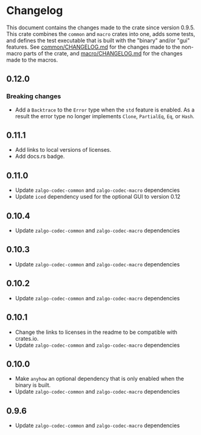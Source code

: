 # Changelog

This document contains the changes made to the crate since version 0.9.5. This crate combines the `common` and `macro` crates into one, adds some tests, and defines the test executable that is built with the "binary" and/or "gui" features. 
See [common/CHANGELOG.md](../common/CHANGELOG.md) for the changes made to the non-macro parts of the crate,
and [macro/CHANGELOG.md](../macro/CHANGELOG.md) for the changes made to the macros.

## 0.12.0

### Breaking changes

 - Add a `Backtrace` to the `Error` type when the `std` feature is enabled. As a result the error type no longer implements `Clone`, `PartialEq`, `Eq`, or `Hash`.

## 0.11.1

 - Add links to local versions of licenses.  
 - Add docs.rs badge.

## 0.11.0

- Update `zalgo-codec-common` and `zalgo-codec-macro` dependencies
- Update `iced` dependency used for the optional GUI to version 0.12

## 0.10.4

- Update `zalgo-codec-common` and `zalgo-codec-macro` dependencies

## 0.10.3

- Update `zalgo-codec-common` and `zalgo-codec-macro` dependencies

## 0.10.2

- Update `zalgo-codec-common` and `zalgo-codec-macro` dependencies

## 0.10.1

 - Change the links to licenses in the readme to be compatible with crates.io.
 - Update `zalgo-codec-common` and `zalgo-codec-macro` dependencies

## 0.10.0

 - Make `anyhow` an optional dependency that is only enabled when the binary is built.
 - Update `zalgo-codec-common` and `zalgo-codec-macro` dependencies

## 0.9.6

 - Update `zalgo-codec-common` and `zalgo-codec-macro` dependencies
